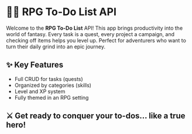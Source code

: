 # 🧙‍♂️ RPG To-Do List API

Welcome to the **RPG To-Do List** API! This app brings productivity into the world of fantasy. Every task is a quest, every project a campaign, and checking off items helps you level up. Perfect for adventurers who want to turn their daily grind into an epic journey.

## ✨ Key Features
- Full CRUD for tasks (quests)
- Organized by categories (skills)
- Level and XP system
- Fully themed in an RPG setting

## ⚔️ Get ready to conquer your to-dos... like a true hero!


